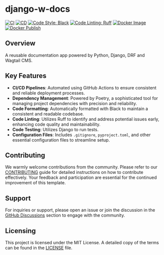 # django-w-docs

[![CI](https://github.com/youzarsiph/django-w-docs/actions/workflows/ci.yml/badge.svg)](https://github.com/youzarsiph/django-w-docs/actions/workflows/ci.yml)
[![CD](https://github.com/youzarsiph/django-w-docs/actions/workflows/cd.yml/badge.svg)](https://github.com/youzarsiph/django-w-docs/actions/workflows/cd.yml)
[![Code Style: Black](https://github.com/youzarsiph/django-w-docs/actions/workflows/black.yml/badge.svg)](https://github.com/youzarsiph/django-w-docs/actions/workflows/black.yml)
[![Code Linting: Ruff](https://github.com/youzarsiph/django-w-docs/actions/workflows/ruff.yml/badge.svg)](https://github.com/youzarsiph/django-w-docs/actions/workflows/ruff.yml)
[![Docker Image](https://github.com/youzarsiph/django-w-docs/actions/workflows/docker-image.yml/badge.svg)](https://github.com/youzarsiph/django-w-docs/actions/workflows/docker-image.yml)
[![Docker Publish](https://github.com/youzarsiph/django-w-docs/actions/workflows/docker-publish.yml/badge.svg)](https://github.com/youzarsiph/django-w-docs/actions/workflows/docker-publish.yml)

## Overview

A reusable documentation app powered by Python, Django, DRF and Wagtail CMS.

## Key Features

- **CI/CD Pipelines**: Automated using GitHub Actions to ensure consistent and reliable deployment processes.
- **Dependency Management**: Powered by Poetry, a sophisticated tool for managing project dependencies with precision and reliability.
- **Code Formatting**: Automatically formatted with Black to maintain a consistent and readable codebase.
- **Code Linting**: Utilizes Ruff to identify and address potential issues early, enhancing code quality and maintainability.
- **Code Testing**: Utilizes Django to run tests.
- **Configuration Files**: Includes `.gitignore`, `pyproject.toml`, and other essential configuration files to streamline setup.

## Contributing

We warmly welcome contributions from the community. Please refer to our [CONTRIBUTING](CONTRIBUTING.md) guide for detailed instructions on how to contribute effectively. Your feedback and participation are essential for the continued improvement of this template.

## Support

For inquiries or support, please open an issue or join the discussion in the [GitHub Discussions](https://github.com/youzarsiph/django-w-docs/discussions) section to engage with the community.

## Licensing

This project is licensed under the MIT License. A detailed copy of the terms can be found in the [LICENSE](LICENSE) file.
